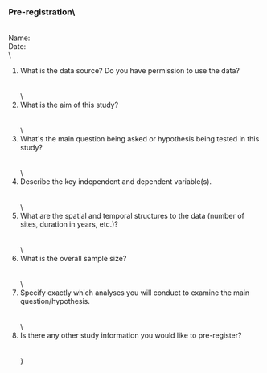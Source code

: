 ### Pre-registration\
\
Name:\
Date:\
\
1. What is the data source?  Do you have permission to use the data? \
\
\
\
2. What is the aim of this study?\
\
\
\
3.  What's the main question being asked or hypothesis being tested in this study?\
\
\
\
4.  Describe the key independent and dependent variable(s).\
\
\
\
5.  What are the spatial and temporal structures to the data (number of sites, duration in years, etc.)?\
\
\
\
5.  What is the overall sample size?\
\
\
\
6.  Specify exactly which analyses you will conduct to examine the main question/hypothesis.\
\
\
\
7.  Is there any other study information you would like to pre-register?\
\
\
}